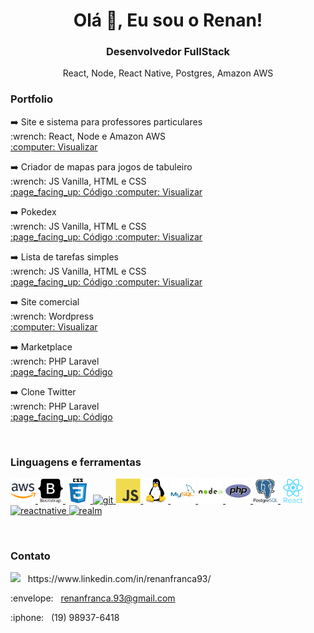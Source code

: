 <h1 align="center">Olá 👋, Eu sou o Renan!</h1>
<h3 align="center">Desenvolvedor FullStack</h3>
<p align="center">React, Node, React Native, Postgres, Amazon AWS</p>


<h3 align="left">Portfolio</h3>

<p align="left">
  ➡️ Site e sistema para professores particulares 
  </br>:wrench: React, Node e Amazon AWS
  </br>
  <a href="https://classhelper.com.br/" target="blank">
    :computer: Visualizar
  </a>
</p>

<p align="left">
  ➡️ Criador de mapas para jogos de tabuleiro
  </br>:wrench: JS Vanilla, HTML e CSS
  </br>
  <a href="https://github.com/renanfranca93/criadordemapas" target="blank">
    :page_facing_up: Código
  </a>
  <a href="https://renanfranca93.github.io/criadordemapas" target="blank">
    :computer: Visualizar
  </a>
</p>


<p align="left">
  ➡️ Pokedex
  </br>:wrench: JS Vanilla, HTML e CSS
  </br>
  <a href="https://github.com/renanfranca93/pokewiki" target="blank">
    :page_facing_up: Código
  </a>
  <a href="https://renanfranca93.github.io/pokewiki" target="blank">
    :computer: Visualizar
  </a>
</p>



<p align="left">
  ➡️ Lista de tarefas simples
  </br>:wrench: JS Vanilla, HTML e CSS
  </br>
  <a href="https://github.com/renanfranca93/lista-tarefas-javascript" target="blank">
    :page_facing_up: Código
  </a>
  <a href="https://renanfranca93.github.io/lista-tarefas-javascript" target="blank">
    :computer: Visualizar
  </a>
</p>


<p align="left">
  ➡️ Site comercial 
  </br>:wrench: Wordpress
  </br>
  <a href="https://powertecrastreadores.com.br/" target="blank">
    :computer: Visualizar
  </a>
</p>


<p align="left">
  ➡️ Marketplace
  </br>:wrench: PHP Laravel
  </br>
  <a href="https://github.com/renanfranca93/marketplace_curso" target="blank">
    :page_facing_up: Código
  </a>
</p>


<p align="left">
  ➡️ Clone Twitter
  </br>:wrench: PHP Laravel
  </br>
  <a href="https://github.com/renanfranca93/twitter_clone" target="blank">
    :page_facing_up: Código
  </a>
</p>



</br>



<h3 align="left">Linguagens e ferramentas</h3>
<p align="left"> <a href="https://aws.amazon.com" target="_blank" rel="noreferrer"> <img src="https://raw.githubusercontent.com/devicons/devicon/master/icons/amazonwebservices/amazonwebservices-original-wordmark.svg" alt="aws" width="40" height="40"/> </a> <a href="https://getbootstrap.com" target="_blank" rel="noreferrer"> <img src="https://raw.githubusercontent.com/devicons/devicon/master/icons/bootstrap/bootstrap-plain-wordmark.svg" alt="bootstrap" width="40" height="40"/> </a> <a href="https://www.w3schools.com/css/" target="_blank" rel="noreferrer"> <img src="https://raw.githubusercontent.com/devicons/devicon/master/icons/css3/css3-original-wordmark.svg" alt="css3" width="40" height="40"/> </a> <a href="https://git-scm.com/" target="_blank" rel="noreferrer"> <img src="https://www.vectorlogo.zone/logos/git-scm/git-scm-icon.svg" alt="git" width="40" height="40"/> </a> <a href="https://developer.mozilla.org/en-US/docs/Web/JavaScript" target="_blank" rel="noreferrer"> <img src="https://raw.githubusercontent.com/devicons/devicon/master/icons/javascript/javascript-original.svg" alt="javascript" width="40" height="40"/> </a> <a href="https://www.linux.org/" target="_blank" rel="noreferrer"> <img src="https://raw.githubusercontent.com/devicons/devicon/master/icons/linux/linux-original.svg" alt="linux" width="40" height="40"/> </a> <a href="https://www.mysql.com/" target="_blank" rel="noreferrer"> <img src="https://raw.githubusercontent.com/devicons/devicon/master/icons/mysql/mysql-original-wordmark.svg" alt="mysql" width="40" height="40"/> </a> <a href="https://nodejs.org" target="_blank" rel="noreferrer"> <img src="https://raw.githubusercontent.com/devicons/devicon/master/icons/nodejs/nodejs-original-wordmark.svg" alt="nodejs" width="40" height="40"/> </a> <a href="https://www.php.net" target="_blank" rel="noreferrer"> <img src="https://raw.githubusercontent.com/devicons/devicon/master/icons/php/php-original.svg" alt="php" width="40" height="40"/> </a> <a href="https://www.postgresql.org" target="_blank" rel="noreferrer"> <img src="https://raw.githubusercontent.com/devicons/devicon/master/icons/postgresql/postgresql-original-wordmark.svg" alt="postgresql" width="40" height="40"/> </a> <a href="https://reactjs.org/" target="_blank" rel="noreferrer"> <img src="https://raw.githubusercontent.com/devicons/devicon/master/icons/react/react-original-wordmark.svg" alt="react" width="40" height="40"/> </a> <a href="https://reactnative.dev/" target="_blank" rel="noreferrer"> <img src="https://reactnative.dev/img/header_logo.svg" alt="reactnative" width="40" height="40"/> </a> <a href="https://realm.io/" target="_blank" rel="noreferrer"> <img src="https://raw.githubusercontent.com/bestofjs/bestofjs-webui/8665e8c267a0215f3159df28b33c365198101df5/public/logos/realm.svg" alt="realm" width="40" height="40"/> </a> </p>

</br>
<h3 align="left">Contato</h3>
<p><img width="15px" style="display:inline" src="https://raw.githubusercontent.com/rahuldkjain/github-profile-readme-generator/master/src/images/icons/Social/linked-in-alt.svg">&nbsp;&nbsp;&nbsp;https://www.linkedin.com/in/renanfranca93/</p>

<p>:envelope:&nbsp;&nbsp;&nbsp;<a href="mailto:renanfranca.93@gmail.com">renanfranca.93@gmail.com</a> </p>

<p>:iphone:&nbsp;&nbsp;&nbsp;(19) 98937-6418 </p>


